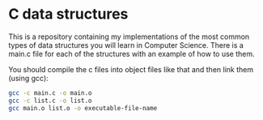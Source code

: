 # C data structures
This is a repository containing my implementations of the most common types of data structures you will learn in Computer Science.
There is a main.c file for each of the structures with an example of how to use them.

You should compile the c files into object files like that and then link them (using gcc):
```bash
gcc -c main.c -o main.o
gcc -c list.c -o list.o
gcc main.o list.o -o executable-file-name
```
